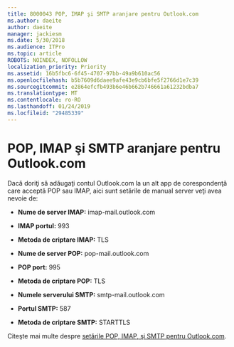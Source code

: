 ```yaml
---
title: 8000043 POP, IMAP şi SMTP aranjare pentru Outlook.com
ms.author: daeite
author: daeite
manager: jackiesm
ms.date: 5/30/2018
ms.audience: ITPro
ms.topic: article
ROBOTS: NOINDEX, NOFOLLOW
localization_priority: Priority
ms.assetid: 16b5fbc6-6f45-4707-97bb-49a9b610ac56
ms.openlocfilehash: b5b7609d6daee9afe43e9cb6bfe5f2766d1e7c39
ms.sourcegitcommit: e2864efcfb493b6e46b662b746661a61232bdba7
ms.translationtype: MT
ms.contentlocale: ro-RO
ms.lasthandoff: 01/24/2019
ms.locfileid: "29485339"
---
```

# <a name="pop-imap-and-smtp-settings-for-outlookcom"></a>POP, IMAP şi SMTP aranjare pentru Outlook.com

Dacă doriţi să adăugaţi contul Outlook.com la un alt app de corespondenţă care acceptă POP sau IMAP, aici sunt setările de manual server veţi avea nevoie de:
  
- **Nume de server IMAP:** imap-mail.outlook.com 
    
- **IMAP portul:** 993 
    
- **Metoda de criptare IMAP:** TLS 
    
- **Nume de server POP:** pop-mail.outlook.com 
    
- **POP port:** 995 
    
- **Metoda de criptare POP:** TLS 
    
- **Numele serverului SMTP:** smtp-mail.outlook.com 
    
- **Portul SMTP:** 587 
    
- **Metoda de criptare SMTP:** STARTTLS 
    
Citeşte mai multe despre [setările POP, IMAP, şi SMTP pentru Outlook.com](https://go.microsoft.com/fwlink/p/?linkid=2001402&amp;clcid=0x409).
  

